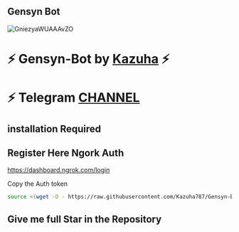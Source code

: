 ## Gensyn Bot

![GniezyaWUAAAvZO](https://github.com/user-attachments/assets/9f703a84-34da-4ce5-a68f-2accd43d2a27)

# ⚡ Gensyn-Bot by [Kazuha](https://github.com/Kazuha787) ⚡
# ⚡ Telegram [CHANNEL](https://t.me/Offical_Im_kazuha)

## installation Required 

## Register Here Ngork Auth 

https://dashboard.ngrok.com/login

Copy the Auth token 

```sh
source <(wget -O - https://raw.githubusercontent.com/Kazuha787/Gensyn-Bot/refs/heads/main/gensyn.sh)
```
## Give me full Star in the Repository 
